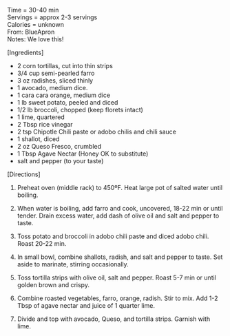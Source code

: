 Time = 30-40 min \
Servings = approx 2-3 servings \
Calories = unknown\
From: BlueApron \
Notes: We love this!

[Ingredients]

-  2 corn tortillas, cut into thin strips
-  3/4 cup semi-pearled farro
-  3 oz radishes, sliced thinly
-  1 avocado, medium dice. 
-  1 cara cara orange, medium dice
-  1 lb sweet potato, peeled and diced
-  1/2 lb broccoli, chopped (keep florets intact)
-  1 lime, quartered
-  2 Tbsp rice vinegar
-  2 tsp Chipotle Chili paste or adobo chilis and chili sauce
-  1 shallot, diced
-  2 oz Queso Fresco, crumbled
-  1 Tbsp Agave Nectar (Honey OK to substitute)
-  salt and pepper (to your taste)

[Directions]

1. Preheat oven (middle rack) to 450ºF. Heat large pot of salted water until boiling.

2. When water is boiling, add farro and cook, uncovered, 18-22 min or until tender. Drain excess water, add dash of olive oil and salt and pepper to taste. 

3. Toss potato and broccoli in adobo chili paste and diced adobo chili. Roast 20-22 min. 
4. In small bowl, combine shallots, radish, and salt and pepper to taste. Set aside to marinate, stirring occasionally. 

5. Toss tortilla strips with olive oil, salt and pepper. Roast 5-7 min or until golden brown and crispy. 

6. Combine roasted vegetables, farro, orange, radish. Stir to mix. Add 1-2 Tbsp of agave nectar and juice of 1 quarter lime. 

7. Divide and top with avocado,  Queso, and tortilla strips. Garnish with lime. 